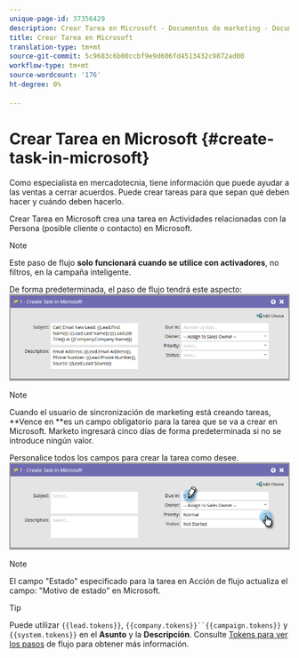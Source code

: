 ```yaml
---
unique-page-id: 37356429
description: Crear Tarea en Microsoft - Documentos de marketing - Documentación del producto
title: Crear Tarea en Microsoft
translation-type: tm+mt
source-git-commit: 5c9683c6b00ccbf9e9d606fd4513432c9872ad00
workflow-type: tm+mt
source-wordcount: '176'
ht-degree: 0%

---
```



# Crear Tarea en Microsoft {#create-task-in-microsoft}

Como especialista en mercadotecnia, tiene información que puede ayudar a las ventas a cerrar acuerdos. Puede crear tareas para que sepan qué deben hacer y cuándo deben hacerlo.

Crear Tarea en Microsoft crea una tarea en Actividades relacionadas con la Persona (posible cliente o contacto) en Microsoft.

>[!NOTE]
>
>Este paso de flujo **solo funcionará cuando se utilice con activadores**, no filtros, en la campaña inteligente.

De forma predeterminada, el paso de flujo tendrá este aspecto:   ![](assets/msd1.png)

>[!NOTE]
>
>Cuando el usuario de sincronización de marketing está creando tareas, **Vence en **es un campo obligatorio para la tarea que se va a crear en Microsoft. Marketo ingresará cinco días de forma predeterminada si no se introduce ningún valor.

Personalice todos los campos para crear la tarea como desee.   ![](assets/msd2.png)

>[!NOTE]
>
>El campo &quot;Estado&quot; especificado para la tarea en Acción de flujo actualiza el campo: &quot;Motivo de estado&quot; en Microsoft.

>[!TIP]
>
>Puede utilizar `{{lead.tokens}}`, `{{company.tokens}}``{{campaign.tokens}}` y `{{system.tokens}}` en el **Asunto** y la **Descripción**. Consulte [Tokens para ver los pasos](http://docs.marketo.com/x/c4AR) de flujo para obtener más información.

